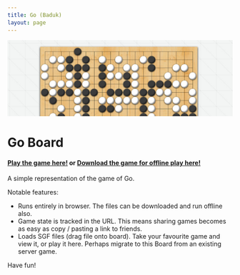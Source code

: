 ```yaml
---
title: Go (Baduk)
layout: page
---
```


<img class="centered" src="/img/posts/go.jpg">


# Go Board

#### [Play the game here!](/games/go/redirect.html) or [Download the game for offline play here!](/go/download.zip)

A simple representation of the game of Go.

Notable features:

* Runs entirely in browser. The files can be downloaded and run offline also.
* Game state is tracked in the URL. This means sharing games becomes as easy as copy / pasting a link to friends.
* Loads SGF files (drag file onto board). Take your favourite game and view it, or play it here. Perhaps migrate to this Board from an existing server game.

Have fun!
